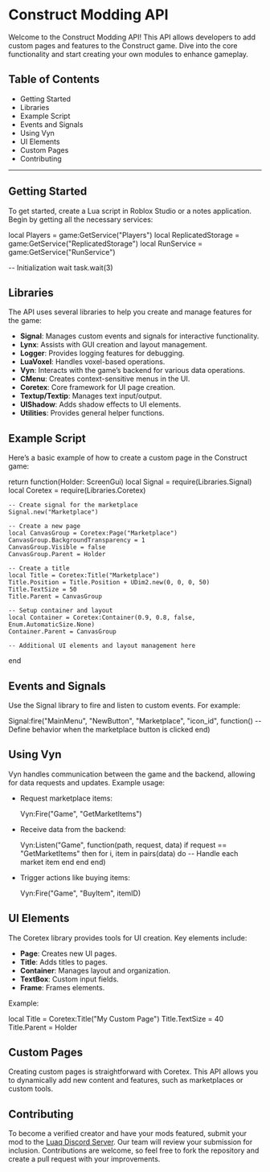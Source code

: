 # Construct Modding API

Welcome to the Construct Modding API! This API allows developers to add custom pages and features to the Construct game. Dive into the core functionality and start creating your own modules to enhance gameplay.

## Table of Contents
- Getting Started
- Libraries
- Example Script
- Events and Signals
- Using Vyn
- UI Elements
- Custom Pages
- Contributing

---

## Getting Started

To get started, create a Lua script in Roblox Studio or a notes application. Begin by getting all the necessary services:

local Players = game:GetService("Players")
local ReplicatedStorage = game:GetService("ReplicatedStorage")
local RunService = game:GetService("RunService")

-- Initialization wait
task.wait(3)

## Libraries

The API uses several libraries to help you create and manage features for the game:

- **Signal**: Manages custom events and signals for interactive functionality.
- **Lynx**: Assists with GUI creation and layout management.
- **Logger**: Provides logging features for debugging.
- **LuaVoxel**: Handles voxel-based operations.
- **Vyn**: Interacts with the game’s backend for various data operations.
- **CMenu**: Creates context-sensitive menus in the UI.
- **Coretex**: Core framework for UI page creation.
- **Textup/Textip**: Manages text input/output.
- **UIShadow**: Adds shadow effects to UI elements.
- **Utilities**: Provides general helper functions.

## Example Script

Here’s a basic example of how to create a custom page in the Construct game:

return function(Holder: ScreenGui)
    local Signal = require(Libraries.Signal)
    local Coretex = require(Libraries.Coretex)

    -- Create signal for the marketplace
    Signal.new("Marketplace")

    -- Create a new page
    local CanvasGroup = Coretex:Page("Marketplace")
    CanvasGroup.BackgroundTransparency = 1
    CanvasGroup.Visible = false
    CanvasGroup.Parent = Holder

    -- Create a title
    local Title = Coretex:Title("Marketplace")
    Title.Position = Title.Position + UDim2.new(0, 0, 0, 50)
    Title.TextSize = 50
    Title.Parent = CanvasGroup

    -- Setup container and layout
    local Container = Coretex:Container(0.9, 0.8, false, Enum.AutomaticSize.None)
    Container.Parent = CanvasGroup

    -- Additional UI elements and layout management here
end

## Events and Signals

Use the Signal library to fire and listen to custom events. For example:

Signal:fire("MainMenu", "NewButton", "Marketplace", "icon_id", function()
    -- Define behavior when the marketplace button is clicked
end)

## Using Vyn

Vyn handles communication between the game and the backend, allowing for data requests and updates. Example usage:

- Request marketplace items:

    Vyn:Fire("Game", "GetMarketItems")

- Receive data from the backend:

    Vyn:Listen("Game", function(path, request, data)
        if request == "GetMarketItems" then
            for i, item in pairs(data) do
                -- Handle each market item
            end
        end
    end)

- Trigger actions like buying items:

    Vyn:Fire("Game", "BuyItem", itemID)

## UI Elements

The Coretex library provides tools for UI creation. Key elements include:

- **Page**: Creates new UI pages.
- **Title**: Adds titles to pages.
- **Container**: Manages layout and organization.
- **TextBox**: Custom input fields.
- **Frame**: Frames elements.

Example:

local Title = Coretex:Title("My Custom Page")
Title.TextSize = 40
Title.Parent = Holder

## Custom Pages

Creating custom pages is straightforward with Coretex. This API allows you to dynamically add new content and features, such as marketplaces or custom tools.

## Contributing

To become a verified creator and have your mods featured, submit your mod to the [Luaq Discord Server](https://discord.gg/PPpVrxFsrc). Our team will review your submission for inclusion. Contributions are welcome, so feel free to fork the repository and create a pull request with your improvements.
